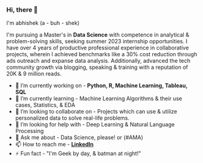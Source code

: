 ### Hi, there 👋
I'm abhishek (a - buh - shek)

I'm pursuing a Master's in **Data Science** with competence in analytical & problem-solving skills, seeking summer 2023 internship opportunities. I have over 4 years of productive professional experience in collaborative projects, wherein I achieved benchmarks like a 30% cost reduction through ads outreach and expanse data analysis. Additionally, advanced the tech community growth via blogging, speaking & training with a reputation of 20K & 9 million reads.

- 🔭 I’m currently working on - **Python, R, Machine Learning, Tableau, SQL**
- 🌱 I’m currently learning - Machine Learning Algorithms & their use cases, Statistics, & EDA
- 👯 I’m looking to collaborate on - Projects which can use & utilize personalized data to solve real-life problems.
- 🤔 I’m looking for help with - Deep Learning & Natural Language Processing
- 💬 Ask me about - Data Science, please! or (#AMA)
- 📫 How to reach me - **[LinkedIn](https://www.linkedin.com/in/jabhij/)** 
- ⚡ Fun fact - "I'm Geek by day, & batman at night!"




<!--
**jabhij/jabhij** is a ✨ _special_ ✨ repository because its `README.md` (this file) appears on your GitHub profile.

Here are some ideas to get you started:

- 🔭 I’m currently working on ...
-  ...
- 
- 

- 😄 Pronouns: ...

-->
